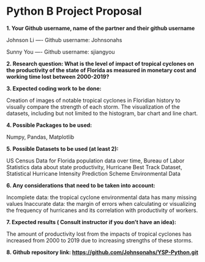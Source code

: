 # Python B Project Proposal



**1. Your Github username, name of the partner and their github username**

Johnson Li —- Github username: Johnsonahs

Sunny You —- Github username: sjiangyou


**2. Research question: What is the level of impact of tropical cyclones on the productivity of the state of Florida as measured in monetary cost and working time lost between 2000-2019?**


**3. Expected coding work to be done:**

Creation of images of notable tropical cyclones in Floridian history to visually compare the strength of each storm.
The visualization of the datasets, including but not limited to the histogram, bar chart and line chart.


**4. Possible Packages to be used:**

Numpy, Pandas, Matplotlib

**5. Possible Datasets to be used (at least 2):**

US Census Data for Florida population data over time, Bureau of Labor Statistics data about state productivity, Hurricane Best Track Dataset, Statistical Hurricane Intensity Prediction Scheme Environmental Data

**6. Any considerations that need to be taken into account:**

Incomplete data: the tropical cyclone environmental data has many missing values
Inaccurate data: the margin of errors when calculating or visualizing the frequency of hurricanes and its correlation with productivity of workers.

**7. Expected results ( Consult instructor if you don’t have an idea):**

The amount of productivity lost from the impacts of tropical cyclones has increased from 2000 to 2019 due to increasing strengths of these storms.

**8. Github repository link: https://github.com/Johnsonahs/YSP-Python.git**
